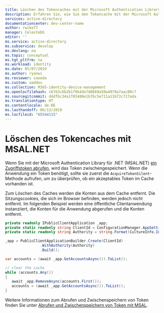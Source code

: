 ```yaml
---
title: Löschen des Tokencaches mit der Microsoft Authentication Library für .NET – Azure
description: Erfahren Sie, wie Sie den Tokencache mit der Microsoft Authentication Library für .NET (MSAL.NET) löschen.
services: active-directory
documentationcenter: dev-center-name
author: rwike77
manager: CelesteDG
editor: ''
ms.service: active-directory
ms.subservice: develop
ms.devlang: na
ms.topic: conceptual
ms.tgt_pltfrm: na
ms.workload: identity
ms.date: 05/07/2019
ms.author: ryanwi
ms.reviewer: saeeda
ms.custom: aaddev
ms.collection: M365-identity-device-management
ms.openlocfilehash: c6763c6b2b1f9b4de7d8669a50a4979a7aac00c7
ms.sourcegitcommit: d4dfbc34a1f03488e1b7bc5e711a11b72c717ada
ms.translationtype: HT
ms.contentlocale: de-DE
ms.lasthandoff: 06/13/2019
ms.locfileid: "65544115"
---
```

# <a name="clear-the-token-cache-using-msalnet"></a>Löschen des Tokencaches mit MSAL.NET

Wenn Sie mit der Microsoft Authentication Library für .NET (MSAL.NET) [ein Zugriffstoken abrufen](msal-acquire-cache-tokens.md), wird das Token zwischengespeichert. Wenn die Anwendung ein Token benötigt, sollte sie zuerst die `AcquireTokenSilent`-Methode aufrufen, um zu überprüfen, ob ein akzeptables Token im Cache vorhanden ist. 

Zum Löschen des Caches werden die Konten aus dem Cache entfernt. Die Sitzungscookies, die sich im Browser befinden, werden jedoch nicht entfernt.  Im folgenden Beispiel werden eine öffentliche Clientanwendung instanziiert, die Konten für die Anwendung abgerufen und die Konten entfernt.

```csharp
private readonly IPublicClientApplication _app;
private static readonly string ClientId = ConfigurationManager.AppSettings["ida:ClientId"];
private static readonly string Authority = string.Format(CultureInfo.InvariantCulture, AadInstance, Tenant);

_app = PublicClientApplicationBuilder.Create(ClientId)
                .WithAuthority(Authority)
                .Build();

var accounts = (await _app.GetAccountsAsync()).ToList();

// clear the cache
while (accounts.Any())
{
   await _app.RemoveAsync(accounts.First());
   accounts = (await _app.GetAccountsAsync()).ToList();
}

```

Weitere Informationen zum Abrufen und Zwischenspeichern von Token finden Sie unter [Abrufen und Zwischenspeichern von Token mit MSAL](msal-acquire-cache-tokens.md).
